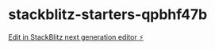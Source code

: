 # stackblitz-starters-qpbhf47b

[Edit in StackBlitz next generation editor ⚡️](https://stackblitz.com/~/github.com/firemoney81-naldon/stackblitz-starters-qpbhf47b)